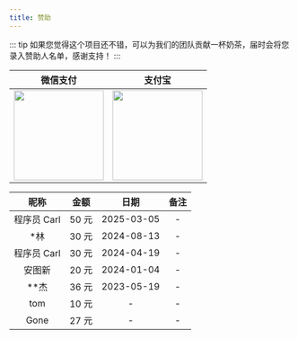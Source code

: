 ```yaml
---
title: 赞助
---
```


::: tip
如果您觉得这个项目还不错，可以为我们的团队贡献一杯奶茶，届时会将您录入赞助人名单，感谢支持！
:::

|                                 微信支付                                  |                                   支付宝                                   |
| :-----------------------------------------------------------------------: | :------------------------------------------------------------------------: |
| <img style="width: 160px" src="https://www.techgrow.cn/img/pay_wx.png" /> | <img style="width: 160px" src="https://www.techgrow.cn/img/pay_zfb.png" /> |

|    昵称     | 金额  |    日期    | 备注 |
| :---------: | :---: | :--------: | :--: |
| 程序员 Carl | 50 元 | 2025-03-05 |  -   |
|     *林     | 30 元 | 2024-08-13 |  -   |
| 程序员 Carl | 30 元 | 2024-04-19 |  -   |
|   安图新    | 20 元 | 2024-01-04 |  -   |
|    **杰     | 36 元 | 2023-05-19 |  -   |
|     tom     | 10 元 |     -      |  -   |
|    Gone     | 27 元 |     -      |  -   |
